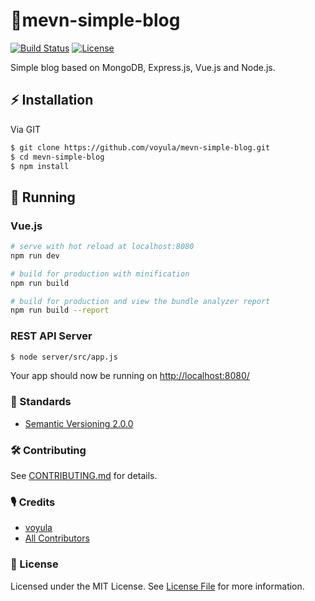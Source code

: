 # 🦄mevn-simple-blog

[![Build Status][ico-travis]][link-travis]
[![License][ico-license]][link-license]

Simple blog based on MongoDB, Express.js, Vue.js and Node.js.

## ⚡ Installation

Via GIT

```bash
$ git clone https://github.com/voyula/mevn-simple-blog.git
$ cd mevn-simple-blog
$ npm install
```

## 🐣 Running

### Vue.js
```bash
# serve with hot reload at localhost:8080
npm run dev

# build for production with minification
npm run build

# build for production and view the bundle analyzer report
npm run build --report
```

### REST API Server
```bash
$ node server/src/app.js
```

Your app should now be running on [http://localhost:8080/](http://localhost:8080/)

### 📜 Standards

- [Semantic Versioning 2.0.0](https://semver.org/)

### 🛠 Contributing

See [CONTRIBUTING.md](CONTRIBUTING.md) for details.

### 🎙 Credits

- [voyula](https://github.com/voyula)
- [All Contributors](../../contributors)

### 📌 License

Licensed under the MIT License. See [License File](LICENSE.md) for more information.

[ico-travis]: https://img.shields.io/travis/voyula/websocket-chat/master.svg?longCache=true&style=flat-square

[ico-license]: https://img.shields.io/github/license/voyula/mevn-simple-blog.svg?longCache=true&style=flat-square


[link-travis]: https://travis-ci.org/voyula/mevn-simple-blog

[link-license]: LICENSE.md
